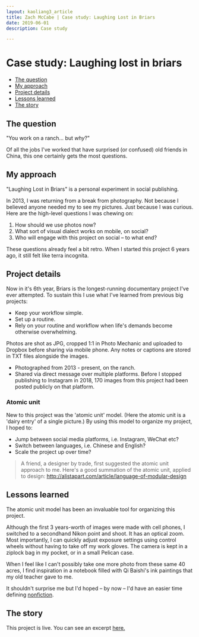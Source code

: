 ```yaml
---
layout: kaoliang3_article
title: Zach McCabe | Case study: Laughing Lost in Briars
date: 2019-06-01
description: Case study

---
```



# Case study: Laughing lost in briars

* [The question](https://www.zachmccabe.com/case_study_briars.html#the-question)
* [My approach](https://www.zachmccabe.com/case_study_briars.html#my-approach)
* [Project details](https://www.zachmccabe.com/case_study_briars.html#project-details)
* [Lessons learned](https://www.zachmccabe.com/case_study_briars.html#lessons-learned)
* [The story](https://www.zachmccabe.com/case_study_briars.html#the-story)


## The question

"You work on a ranch… but *why*?"

Of all the jobs I've worked that have surprised (or confused) old friends in China, this one certainly gets the most questions. 


## My approach

"Laughing Lost in Briars" is a personal experiment in social publishing.

In 2013, I was returning from a break from photography. Not because I believed anyone needed my to see my pictures. Just because I was curious. Here are the high-level questions I was chewing on:

1. How should we use photos now?
2. What sort of visual dialect works on mobile, on social?
3. Who will engage with this project on social – to what end?

These questions already feel a bit retro. When I started this project 6 years ago, it still felt like terra incognita.



## Project details

Now in it's 6th year, Briars is the longest-running documentary project I've ever attempted. To sustain this I use what I've learned from previous big projects: 

- Keep your workflow simple.
- Set up a routine.
- Rely on your routine and workflow when life's demands become otherwise overwhelming.

Photos are shot as JPG, cropped 1:1 in Photo Mechanic and uploaded to Dropbox before sharing via mobile phone. Any notes or captions are stored in TXT files alongside the images.

- Photographed from 2013 - present, on the ranch.
- Shared via direct message over multiple platforms. Before I stopped publishing to Instagram in 2018, 170 images from this project had been posted publicly on that platform.


### Atomic unit

New to this project was the 'atomic unit' model. (Here the atomic unit is a 'dairy entry' of a single picture.) By using this model to organize my project, I hoped to:

- Jump between social media platforms, i.e. Instagram, WeChat etc? 
- Switch between languages, i.e. Chinese and English?
- Scale the project up over time?


> A friend, a designer by trade, first suggested the atomic unit approach to me. Here's a good summation of the atomic unit, applied to design: <http://alistapart.com/article/language-of-modular-design>



## Lessons learned

The atomic unit model has been an invaluable tool for organizing this project.

Although the first 3 years-worth of images were made with cell phones, I  switched to a secondhand Nikon point and shoot. It has an optical zoom. Most importantly, I can quickly adjust exposure settings using control wheels without having to take off my work gloves. The camera is kept in a ziplock bag in my pocket, or in a small Pelican case.

When I feel like I can't possibly take one more photo from these same 40 acres, I find inspiration in a notebook filled with Qi Baishi's ink paintings that my old teacher gave to me.

It shouldn't surprise me but I'd hoped – by now – I'd have an easier time defining [nonfiction](https://www.zachmccabe.com/nonfiction.html).


## The story

This project is live. You can see an excerpt [here.]()

